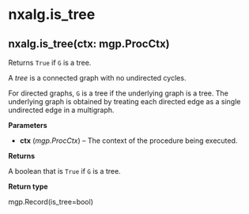 # nxalg.is\_tree

## nxalg.is\_tree\(ctx: mgp.ProcCtx\)

Returns `True` if `G` is a tree.

A _tree_ is a connected graph with no undirected cycles.

For directed graphs, `G` is a tree if the underlying graph is a tree. The underlying graph is obtained by treating each directed edge as a single undirected edge in a multigraph.

**Parameters**

* **ctx** \(_mgp.ProcCtx_\) – The context of the procedure being executed.

**Returns**

A boolean that is `True` if `G` is a tree.

**Return type**

mgp.Record\(is\_tree=bool\)

